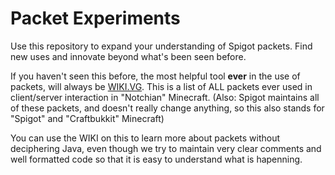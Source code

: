 # Packet Experiments
Use this repository to expand your understanding of Spigot packets. Find new uses and innovate beyond what's been seen before.

If you haven't seen this before, the most helpful tool **ever** in the use of packets, will always be [WIKI.VG](http://wiki.vg/Protocol). This is a list of ALL packets ever used in client/server interaction in "Notchian" Minecraft. (Also: Spigot maintains all of these packets, and doesn't really change anything, so this also stands for "Spigot" and "Craftbukkit" Minecraft)

You can use the WIKI on this to learn more about packets without deciphering Java, even though we try to maintain very clear comments and well formatted code so that it is easy to understand what is hapenning.

